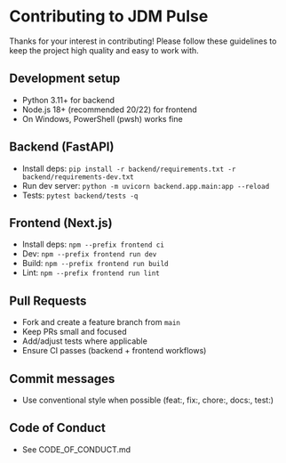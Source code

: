 # Contributing to JDM Pulse

Thanks for your interest in contributing! Please follow these guidelines to keep the project high quality and easy to work with.

## Development setup
- Python 3.11+ for backend
- Node.js 18+ (recommended 20/22) for frontend
- On Windows, PowerShell (pwsh) works fine

## Backend (FastAPI)
- Install deps: `pip install -r backend/requirements.txt -r backend/requirements-dev.txt`
- Run dev server: `python -m uvicorn backend.app.main:app --reload`
- Tests: `pytest backend/tests -q`

## Frontend (Next.js)
- Install deps: `npm --prefix frontend ci`
- Dev: `npm --prefix frontend run dev`
- Build: `npm --prefix frontend run build`
- Lint: `npm --prefix frontend run lint`

## Pull Requests
- Fork and create a feature branch from `main`
- Keep PRs small and focused
- Add/adjust tests where applicable
- Ensure CI passes (backend + frontend workflows)

## Commit messages
- Use conventional style when possible (feat:, fix:, chore:, docs:, test:)

## Code of Conduct
- See CODE_OF_CONDUCT.md